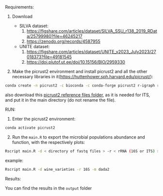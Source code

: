 Requirements:

1) Download 
    - SILVA dataset: 
        1) https://figshare.com/articles/dataset/SILVA_SSU_r138_2019_RData/25799980?file=46245217
        2) https://zenodo.org/records/4587955
    - UNITE dataset: 
        1) https://figshare.com/articles/dataset/UNITE_v2023_July2023/27018373?file=49181545
        2) https://doi.plutof.ut.ee/doi/10.15156/BIO/2959330


2) Make the picrust2 environment and install picrust2 and all the other necessary libraries in it(https://huttenhower.sph.harvard.edu/picrust/):

```bash
conda create -n picrust2 -c bioconda -c conda-forge picrust2 r-igraph r-curl
```

also download this [picrust2 reference files folder](https://github.com/picrust/picrust2/tree/master/picrust2/default_files), as it is needed for ITS, and put it in the main directory (do not rename the file).

RUN:

1) Enter the picrust2 environment:

```bash
conda activate picrust2
```

2) Run the `main.R` to export the microbial populations abundance and function, with the respectively plots:

```bash
Rscript main.R -d < directory of fastq files > -r < rRNA (16S or ITS) > -m < set method to assign taxonomy (dada2 or decipher), default: dada2 >
```
example:

```bash
Rscript main.R -d wine_varieties -r 16S -m dada2
```

Results:

You can find the results in the `output` folder